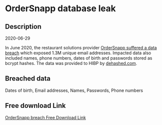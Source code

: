 # OrderSnapp database leak

## Description

2020-06-29

In June 2020, the restaurant solutions provider <a href="https://www.riskbasedsecurity.com/2021/01/25/shinyhunters-wave-3-one-hacker-exposes-over-125-million-credentials/" target="_blank" rel="noopener">OrderSnapp suffered a data breach</a> which exposed 1.3M unique email addresses. Impacted data also included names, phone numbers, dates of birth and passwords stored as bcrypt hashes. The data was provided to HIBP by <a href="https://dehashed.com/" target="_blank" rel="noopener">dehashed.com</a>.

## Breached data

Dates of birth, Email addresses, Names, Passwords, Phone numbers

## Free download Link

[OrderSnapp breach Free Download Link](https://link-to.net/1229997/155.2807077414362/dynamic/?r=aHR0cHM6Ly93d3cubWVkaWFmaXJlLmNvbS92aWV3L3kyVFl1ZVppMzkxRmZmYy9vcmRlcnNuYXBwLmNvbS9maWxl)